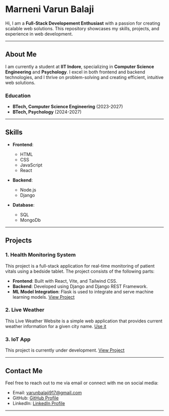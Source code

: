 # Marneni Varun Balaji 

Hi, I am a **Full-Stack Developement Enthusiast** with a passion for creating scalable web solutions. This repository showcases my skills, projects, and experience in web development.

---

## About Me

I am currently a student at **IIT Indore**, specializing in **Computer Science Engineering** and **Psychology**. I excel in both frontend and backend technologies, and I thrive on problem-solving and creating efficient, intuitive web solutions.

### Education
- **BTech, Computer Science Engineering** (2023-2027)
- **BTech, Psychology** (2024-2027)

---

## Skills

- **Frontend**:
  - HTML
  - CSS
  - JavaScript
  - React

- **Backend**:
  - Node.js
  - Django

- **Database**:
  - SQL
  - MongoDb

---

## Projects

### 1. Health Monitoring System
This project is a full-stack application for real-time monitoring of patient vitals using a bedside tablet. The project consists of the following parts:
- **Frontend**: Built with React, Vite, and Tailwind CSS.
- **Backend**: Developed using Django and Django REST Framework.
- **ML Model Integration**: Flask is used to integrate and serve machine learning models.
[View Project](https://github.com/varunbalaji167/Siddhi_health_app_monitoring.git)

### 2. Live Weather
This Live Weather Website is a simple web application that provides current weather information for a given city name.
[Use it](https://varunbalaji167.github.io/Live-Weather/)

### 3. IoT App
This project is currently under development.
[View Project](https://github.com/varunbalaji167/iotapp.git)

---

## Contact Me

Feel free to reach out to me via email or connect with me on social media:

- Email: [varunbalaji917@gmail.com](mailto:varunbalaji917@gmail.com)
- GitHub: [GitHub Profile](https://github.com/varunbalaji167)
- LinkedIn: [LinkedIn Profile](https://www.linkedin.com/in/marneni-varun-balaji-9301a22b2/)

---
